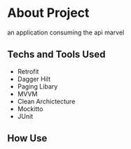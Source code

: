 # About Project

<p>an application consuming the api marvel</p>

## Techs and Tools Used

- Retrofit
- Dagger Hilt
- Paging Libary
- MVVM
- Clean Archictecture
- Mockitto
- JUnit

## How Use
